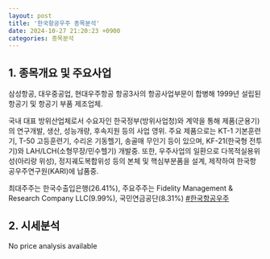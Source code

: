 ```yaml
---
layout: post
title: '한국항공우주 종목분석'
date: 2024-10-27 21:20:23 +0900
categories: 종목분석
---
```


## 1. 종목개요 및 주요사업

삼성항공, 대우중공업, 현대우주항공 항공3사의 항공사업부문이 합병해 1999년 설립된 항공기 및 항공기 부품 제조업체.

국내 대표 방위산업체로서 수요자인 한국정부(방위사업청)와 계약을 통해 제품(군용기)의 연구개발, 생산, 성능개량, 후속지원 등의 사업 영위. 주요 제품으로는 KT-1 기본훈련기, T-50 고등훈련기, 수리온 기동헬기, 송골매 무인기 등이 있으며, KF-21(한국형 전투기)와 LAH/LCH(소형무장/민수헬기) 개발중. 또한, 우주사업의 일환으로 다목적실용위성(아리랑 위성), 정지궤도복합위성 등의 본체 및 핵심부분품을 설계, 제작하여 한국항공우주연구원(KARI)에 납품중.

최대주주는 한국수출입은행(26.41%), 주요주주는 Fidelity Management & Research Company LLC(9.99%), 국민연금공단(8.31%)
[#한국항공우주](#)

## 2. 시세분석

No price analysis available
